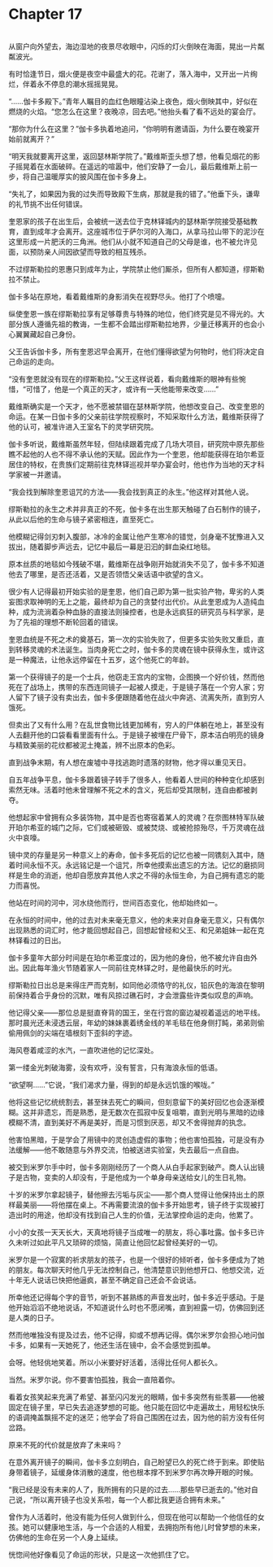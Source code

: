 # Chapter 17

<br>
从窗户向外望去，海边湿地的夜景尽收眼中，闪烁的灯火倒映在海面，晃出一片粼粼波光。

有时恰逢节日，烟火便是夜空中最盛大的花。花谢了，落入海中，又开出一片绚烂，伴着永不停息的潮水摇摇晃晃。

“……伽卡多殿下。”青年人瞩目的血红色眼瞳沾染上夜色，烟火倒映其中，好似在燃烧的火焰。“您怎么在这里？夜晚凉，回去吧。”他抬头看了看不远处的宴会厅。

“那你为什么在这里？”伽卡多执着地追问，“你明明有邀请函，为什么要在晚宴开始前就离开？”

“明天我就要离开这里，返回瑟林斯学院了。”戴维斯歪头想了想，他看见烟花的影子摇晃着在水面破碎。在遥远的喧嚣中，他们安静了一会儿，最后戴维斯上前一步，将自己温暖厚实的披风围在伽卡多身上。

“失礼了，如果因为我的过失而导致殿下生病，那就是我的错了。”他垂下头，谦卑的礼节挑不出任何错误。

奎恩家的孩子在出生后，会被统一送去位于克林铎城内的瑟林斯学院接受基础教育，直到成年才会离开。这座城市位于萨尔河的入海口，从拿马拉山带下的泥沙在这里形成一片肥沃的三角洲。他们从小就不知道自己的父母是谁，也不被允许见面，以预防亲人间因欲望而导致的相互残杀。

不过缪斯勒拉的恩惠只到成年为止，学院禁止他们厮杀，但所有人都知道，缪斯勒拉不禁止。

伽卡多站在原地，看着戴维斯的身影消失在视野尽头。他打了个喷嚏。

纵使奎恩一族在缪斯勒拉享有足够尊贵与特殊的地位，他们终究是见不得光的。大部分族人遵循先祖的教诲，一生都不会踏出缪斯勒拉地界，少量迁移离开的也会小心翼翼藏起自己身份。

父王告诉伽卡多，所有奎恩迟早会离开，在他们懂得欲望为何物时，他们将决定自己命运的走向。

“没有奎恩就没有现在的缪斯勒拉。”父王这样说着，看向戴维斯的眼神有些惋惜，“可惜了，他是一个真正的天才，或许有一天他能带来改变……”

戴维斯确实是一个天才，他不愿被禁锢在瑟林斯学院，他想改变自己、改变奎恩的命运。在某一日伽卡多的父亲前往学院视察时，不知采取什么方法，戴维斯获得了他的认可，被准许进入王室名下的灵学研究院。

伽卡多听说，戴维斯虽然年轻，但陆续跟着完成了几场大项目，研究院中原先那些瞧不起他的人也不得不承认他的天赋。因此作为一个奎恩，他却能获得在珀尔希亚居住的特权，在贵族们定期前往克林铎巡视并举办宴会时，他也作为当地的天才科学家被一并邀请。

“我会找到解除奎恩诅咒的方法——我会找到真正的永生。”他这样对其他人说。

缪斯勒拉的永生之术并非真正的不死，伽卡多在出生那天触碰了白石制作的镜子，从此以后他的生命与镜子紧密相连，直至死亡。

他模糊记得剑刃刺入腹部，冰冷的金属让他产生寒冷的错觉，剑身毫不犹豫进入又拔出，随着脚步声远去，记忆中最后一幕是汩汩的鲜血染红地毯。

原本丝质的地毯如今残破不堪，戴维斯在战争刚开始就消失不见了，伽卡多不知道他去了哪里，是否还活着，又是否领悟父亲话语中欲望的含义。

很少有人记得最初开始实验的是奎恩，他们自己即为第一批实验产物，卑劣的人类妄图求取神明的无上之能，最终却为自己的贪婪付出代价。从此奎恩成为人造纯血种，成为流淌着杂种血脉的直接法则操控者，也是永远疯狂的研究员与科学家，是为了先祖的理想不断轮回着的错误。

奎恩血统是不死之术的奠基石，第一次的实验失败了，但更多实验失败又重启，直到转移灵魂的术法诞生。当肉身死亡之时，伽卡多的灵魂在镜中获得永生，或许这是一种魔法，让他永远停留在十五岁，这个他死亡的年龄。

第一个获得镜子的是一个士兵，他窃走王宫内的宝物，企图换一个好价钱，然而他死在了战场上，携带的东西连同镜子一起被人摸走，于是镜子落在一个穷人家；穷人留下了镜子没有卖出去，伽卡多便跟随着他在战火中奔逃、流离失所，直到穷人饿死。

但卖出了又有什么用？在乱世食物比钱更加稀有，穷人的尸体躺在地上，甚至没有人去翻开他的口袋看看里面有什么。于是镜子被埋在尸骨下，原本洁白明亮的镜身与精致美丽的花纹都被泥土掩盖，辨不出原本的色彩。

直到战争末期，有人想在废墟中寻找逃跑时遗落的财物，他才得以重见天日。

自五年战争平息，伽卡多跟着镜子转手了很多人，他看着人世间的种种变化却感到索然无味。活着时他未曾理解不死之术的含义，死后却受其限制，连自由都被剥夺。

他想起家中曾拥有众多装饰物，其中是否也寄宿着某人的灵魂？在奈图林特军队破开珀尔希亚的城门之际，它们或被砸毁、或被焚烧、或被抢掠殆尽，千万灵魂在战火中哀嚎。

镜中灵的存量是另一种意义上的寿命，伽卡多死后的记忆也被一同镌刻入其中，随着时间永恒不灭。永远铭记是一个诅咒，所幸他摸索出遗忘的方法。记忆的磨损同样是生命的消逝，他却自愿放弃其他人求之不得的永恒生命，为自己拥有遗忘的能力而喜悦。

他站在时间的河中，河水绕他而行，世间百态变化，他却始终如一。

在永恒的时间中，他的过去对未来毫无意义，他的未来对自身毫无意义，只有偶尔出现熟悉的词汇时，他才能回想起自己，回想起曾经和父王、和兄弟姐妹一起在克林铎看过的日出。

伽卡多童年大部分时间是在珀尔希亚度过的，因为他的身份，他不被允许自由外出。因此每年渔火节随着家人一同前往克林铎之时，是他最快乐的时光。

缪斯勒拉日出总是来得庄严而克制，如同他必须恪守的礼仪，铅灰色的海浪在黎明前保持着合乎身份的沉默，唯有风掠过礁石时，才会泄露些许类似叹息的声响。  

他记得父亲——那位总是挺直脊背的国王，坐在行宫的窗边凝视着遥远的地平线。那时晨光还未浸透云层，年幼的妹妹裹着绣金线的羊毛毯在他身侧打盹，弟弟则偷偷用佩剑的尖端在墙根刻下歪斜的字迹。

海风卷着咸涩的水汽，一直吹进他的记忆深处。  

第一缕金光刺破海雾，没有欢呼，没有誓言，只有海浪永恒的低语。

“欲望啊……”它说，“我们渴求力量，得到的却是永远饥饿的喉咙。”

他将这些记忆统统割去，甚至抹去死亡的瞬间，但刻意留下的美好回忆也会逐渐模糊。这并非遗忘，而是熟悉，是无数次在孤寂中反复咀嚼，直到光明与黑暗的边缘模糊不清，直到美好不再是美好，而是习惯到厌恶，却又不舍得抛弃的执念。

他害怕黑暗，于是学会了用镜中的灵创造虚假的事物；他也害怕孤独，可是没有办法缓解——他不敢随意与外界交流，怕被送进实验室，失去最后一点自由。

被交到米罗尔手中时，伽卡多刚刚经历了一个商人从白手起家到破产。商人认出镜子是古物，变卖的人却没有，于是他成为一个单身母亲送给女儿的生日礼物。

十岁的米罗尔拿起镜子，替他擦去污垢与灰尘——那个商人觉得让他保持出土的原样最美丽——将他摆在桌上。不再需要流浪的伽卡多开始思考，镜子终于实现被打造出时的用途，他却没有找到自己人生的价值，无法掌控命运的走向，他累了。

小小的女孩一天天长大，天真地将镜子当成唯一的朋友，将心事吐露。伽卡多已许久未听过如此平凡又琐碎的烦恼，简直让他回忆起曾经美好的一切。

米罗尔是一个寂寞的祈求朋友的孩子，也是一个很好的倾听者，伽卡多便成为了她的朋友。每次聊天时他几乎无法控制自己，他清楚意识到他想开口、他想交流，近十年无人说话已快把他逼疯，甚至不确定自己还会不会说话。

所幸他还记得每个字的音节，听到不甚熟练的声音发出时，伽卡多近乎感动。于是他开始滔滔不绝地说话，不知道说什么时也不愿闭嘴，直到袒露一切，仿佛回到还是人类的日子。

然而他唯独没有提及过去，他不记得，抑或不想再记得。偶尔米罗尔会担心地问伽卡多，如果有一天她死了，他还生活在镜中，会不会感觉到孤单。

会呀。他轻佻地笑着。所以小米要好好活着，活得比任何人都长久。

当然。米罗尔说。你不要害怕孤独，我会一直陪着你。

看着女孩笑起来充满了希望、甚至闪闪发光的眼睛，伽卡多突然有些羡慕——他被固定在镜子里，早已失去追逐梦想的可能。他只能在回忆中走遍故土，用轻松快乐的语调掩盖飘摇不定的迷茫；他学会了将自己围困在过去，因为他的前方没有任何岔路。

原来不死的代价就是放弃了未来吗？

在意外离开镜子的瞬间，伽卡多立刻明白，自己盼望已久的死亡终于到来。即使贴身带着镜子，延缓身体消散的速度，他也根本撑不到米罗尔再次睁开眼的时候。

“我已经是没有未来的人了，我所拥有的只是的过去……那些早已逝去的。”他对自己说，“所以离开镜子也没关系啦，每一个人都比我更适合拥有未来。”

曾作为人活着时，他没有能为任何人做到什么，但现在他可以帮助一个他信任的女孩。她可以健康地生活，与一个合适的人相爱，去拥抱所有他儿时曾梦想的未来，仿佛他的生命在另一个人身上延续。

恍惚间他好像看见了命运的形状，只是这一次他抓住了它。
